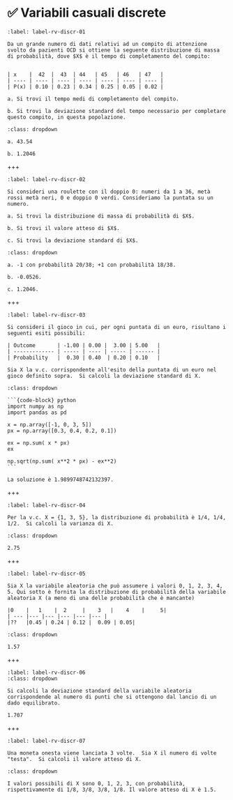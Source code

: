# ✅ Variabili casuali discrete

```{exercise}
:label: label-rv-discr-01

Da un grande numero di dati relativi ad un compito di attenzione svolto da pazienti OCD si ottiene la seguente distribuzione di massa di probabilità, dove $X$ è il tempo di completamento del compito:


| x    |  42  |  43  | 44   | 45   | 46   | 47   |
| ---- | ---- | ---- | ---- | ---- | ---- | ---- | 
| P(x) | 0.10 | 0.23 | 0.34 | 0.25 | 0.05 | 0.02 |

a. Si trovi il tempo medi di completamento del compito. 

b. Si trovi la deviazione standard del tempo necessario per completare questo compito, in questa popolazione.

```

````{solution} label-rv-discr-01
:class: dropdown

a. 43.54 

b. 1.2046
````

+++

```{exercise}
:label: label-rv-discr-02

Si consideri una roulette con il doppio 0: numeri da 1 a 36, metà rossi metà neri, 0 e doppio 0 verdi. Consideriamo la puntata su un numero.  

a. Si trovi la distribuzione di massa di probabilità di $X$. 

b. Si trovi il valore atteso di $X$.  

c. Si trovi la deviazione standard di $X$.
```

````{solution} label-rv-discr-02
:class: dropdown

a. -1 con probabilità 20/38; +1 con probabilità 18/38. 

b. -0.0526. 

c. 1.2046.
````

+++

```{exercise}
:label: label-rv-discr-03

Si consideri il gioco in cui, per ogni puntata di un euro, risultano i seguenti esiti possibili:

| Outcome	  	| -1.00 | 0.00 |  3.00 | 5.00	|
| ------------- | ----- | ---- | ----- | ------ | 
| Probability	|  0.30	| 0.40	| 0.20 | 0.10	|

Sia X la v.c. corrispondente all'esito della puntata di un euro nel gioco definito sopra.  Si calcoli la deviazione standard di X.
```

````{solution} label-rv-discr-03
:class: dropdown

```{code-block} python
import numpy as np
import pandas as pd

x = np.array([-1, 0, 3, 5])
px = np.array([0.3, 0.4, 0.2, 0.1])

ex = np.sum( x * px)
ex

np.sqrt(np.sum( x**2 * px) - ex**2)
```

La soluzione è 1.9899748742132397.
````

+++

```{exercise}
:label: label-rv-discr-04

Per la v.c. X = {1, 3, 5}, la distribuzione di probabilità è 1/4, 1/4, 1/2.  Si calcoli la varianza di X.
```

````{solution} label-rv-discr-04
:class: dropdown

2.75
````

+++

```{exercise}
:label: label-rv-discr-05

Sia X la variabile aleatoria che può assumere i valori 0, 1, 2, 3, 4, 5. Qui sotto è fornita la distribuzione di probabilità della variabile aleatoria X (a meno di una delle probabilità che è mancante)

|0    |   1    |  2     |    3   |    4    |     5|
| --- |--- |--- |--- |--- |--- |
|??   |0.45 | 0.24 | 0.12 |  0.09 | 0.05|

```

````{solution} label-rv-discr-05
:class: dropdown

1.57
````

+++

```{exercise}
:label: label-rv-discr-06
:class: dropdown

Si calcoli la deviazione standard della variabile aleatoria corrispondende al numero di punti che si ottengono dal lancio di un dado equilibrato.

```

````{solution} label-rv-discr-06
1.707
````

+++

```{exercise}
:label: label-rv-discr-07

Una moneta onesta viene lanciata 3 volte.  Sia X il numero di volte "testa".  Si calcoli il valore atteso di X.

```

````{solution} label-rv-discr-07
:class: dropdown

I valori possibili di X sono 0, 1, 2, 3, con probabilità, rispettivamente di 1/8, 3/8, 3/8, 1/8. Il valore atteso di X è 1.5.
````